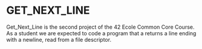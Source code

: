 # GET_NEXT_LINE
Get_Next_Line is the second project of the 42 Ecole Common Core Course. As a student we are expected to code a program that a returns a line ending with a newline, read from a file descriptor.
